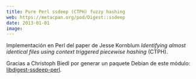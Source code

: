```yaml
---
title: Pure Perl ssdeep (CTPH) fuzzy hashing
web: https://metacpan.org/pod/Digest::ssdeep
date: 2013-01-01
image: 
---
```


Implementación en Perl del paper de Jesse Kornblum *Identifying almost identical files using context triggered piecewise hashing* (CTPH).

Gracias a Christoph Biedl por generar un paquete Debian de este módulo: [libdigest-ssdeep-perl](https://packages.debian.org/buster/libdigest-ssdeep-perl).

